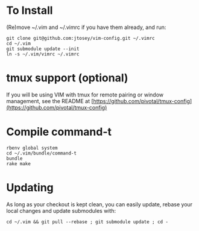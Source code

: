 # To Install
(Re)move ~/.vim and ~/.vimrc if you have them already, and run:

    git clone git@github.com:jtosey/vim-config.git ~/.vimrc
    cd ~/.vim
    git submodule update --init
    ln -s ~/.vim/vimrc ~/.vimrc

# tmux support (optional)
If you will be using VIM with tmux for remote pairing or window management, 
see the README at [https://github.com/pivotal/tmux-config](https://github.com/pivotal/tmux-config)
    
# Compile command-t

    rbenv global system
    cd ~/.vim/bundle/command-t
    bundle
    rake make

# Updating
As long as your checkout is kept clean, you can easily update, rebase your local changes and update submodules with:

    cd ~/.vim && git pull --rebase ; git submodule update ; cd -
